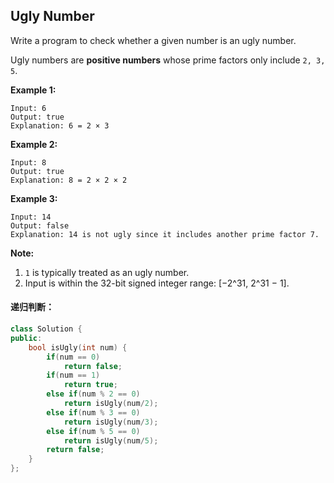 ## Ugly Number

Write a program to check whether a given number is an ugly number.

Ugly numbers are **positive numbers** whose prime factors only include `2, 3, 5`.

**Example 1:**

```
Input: 6
Output: true
Explanation: 6 = 2 × 3
```

**Example 2:**

```
Input: 8
Output: true
Explanation: 8 = 2 × 2 × 2
```

**Example 3:**

```
Input: 14
Output: false 
Explanation: 14 is not ugly since it includes another prime factor 7.
```

**Note:**

1. `1` is typically treated as an ugly number.
2. Input is within the 32-bit signed integer range: [−2^31, 2^31 − 1].

#### 递归判断：

```c++
class Solution {
public:
    bool isUgly(int num) {
        if(num == 0)
            return false;
        if(num == 1)
            return true;
        else if(num % 2 == 0)
            return isUgly(num/2);
        else if(num % 3 == 0)
            return isUgly(num/3);
        else if(num % 5 == 0)
            return isUgly(num/5);
        return false;
    }
};
```

